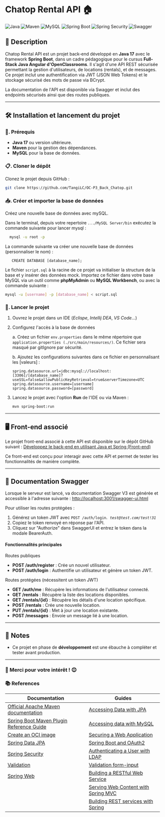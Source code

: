 
# Chatop Rental API 🏠

![Java](https://img.shields.io/badge/Java-17-%23ED8B00?style=&logo=openjdk&logoColor=orange)
![Maven](https://img.shields.io/badge/Maven-3.9.9-%23C71A36?style=&logo=apachemaven&logoColor=red)
![MySQL](https://img.shields.io/badge/MySQL-8.0-%234479A1?style=&logo=mysql&logoColor=blue)
![Spring Boot](https://img.shields.io/badge/Spring%20Boot-3.4.0-%236DB33F?style=&logo=springboot&logoColor=green)
![Spring Security](https://img.shields.io/badge/Spring%20Security-6.4.0-%236DB33F?style=&logo=spring&logoColor=green)
![Swagger](https://img.shields.io/badge/Swagger%20UI-V3-%2385EA2D?style=&logo=swagger&logoColor=green)

## 📝 Description

Chatop Rental API est un projet back-end développé en **Java 17** avec le framework **Spring Boot**, dans un cadre pédagogique pour le cursus **Full-Stack Java Angular d'OpenClassrooms**. Il s'agit d'une API REST sécurisée permettant la gestion d'utilisateurs, de locations (rentals), et de messages. Ce projet inclut une authentification via JWT (JSON Web Tokens) et le stockage sécurisé des mots de passe via BCrypt.

La documentation de l'API est disponible via Swagger et inclut des endpoints sécurisés ainsi que des routes publiques.

---

## 🛠️ Installation et lancement du projet

### 🔧. Prérequis
- **Java 17** ou version ultérieure.
- **Maven** pour la gestion des dépendances.
- **MySQL** pour la base de données.

### 📋. Cloner le dépôt
Clonez le projet depuis GitHub :
```bash
git clone https://github.com/TangiLC/OC-P3_Back_Chatop.git
```

### 📥. Créer et importer la base de données
Créez une nouvelle base de données avec mySQL.

Dans le terminal, depuis votre repertoire `.../MySQL Server/bin` exécutez la commande suivante pour lancer mysql :
 ```bash
   mysql -u root -p
```

La commande suivante va créer une nouvelle base de données (personnaliser le nom) :
```mysql
   CREATE DATABASE [database_name];
```

Le fichier `script.sql` à la racine de ce projet va initialiser la structure de la base et y insérer des données mock. Importez ce fichier dans votre base MySQL via un outil comme **phpMyAdmin** ou **MySQL Workbench**, ou avec la commande suivante :
```bash
mysql -u [username] -p [database_name] < script.sql
```


### 🚀. Lancer le projet
1. Ouvrez le projet dans un IDE (*Eclispe*, *Intellij DEA*, *VS Code*...)

2. Configurez l'accès à la base de données

    a. Créez un fichier `env.properties` dans le même répertoire que `application.properties (./src/main/resources/)`. Ce fichier sera masqué par gitIgnore par sécurité.

    b. Ajoutez les configurations suivantes dans ce fichier en personnalisant les [valeurs]  :
   ```
   spring.datasource.url=jdbc:mysql://localhost:[3306]/[database_name]?useSSL=false&allowPublicKeyRetrieval=true&serverTimezone=UTC
   spring.datasource.username=[username]
   spring.datasource.password=[password]
   ```

3. Lancez le projet avec l'option **Run** de l'IDE ou via Maven :
   ```bash
   mvn spring-boot:run
   ```

---

## 🖥️ Front-end associé

Le projet front-end associé à cette API est disponible sur le dépôt GitHub suivant :
[Développez le back-end en utilisant Java et Spring (Front-end)](https://github.com/OpenClassrooms-Student-Center/Developpez-le-back-end-en-utilisant-Java-et-Spring)

Ce front-end est conçu pour interagir avec cette API et permet de tester les fonctionnalités de manière complète.

---

## 📖 Documentation Swagger 

Lorsque le serveur est lancé, va documentation Swagger V3 est générée et accessible à l'adresse suivante :
[http://localhost:3001/swagger-ui.html](http://localhost:3001/swagger-ui.html)

Pour utiliser les routes protégées :
1. Générez un token JWT avec `POST /auth/login`. &nbsp;*`test@test.com/test!31`*
2. Copiez le token renvoyé en réponse par l'API.
3. Cliquez sur "Authorize" dans SwaggerUI et entrez le token dans la modale BearerAuth.

#### Fonctionnalités principales

Routes publiques
- **POST /auth/register** : Crée un nouvel utilisateur.
- **POST /auth/login** : Authentifie un utilisateur et génère un token JWT.

Routes protégées (nécessitent un token JWT)
- **GET /auth/me** : Récupère les informations de l'utilisateur connecté.
- **GET /rentals** : Récupère la liste des locations disponibles.
- **GET /rentals/{id}** : Récupère les détails d'une location spécifique.
- **POST /rentals** : Crée une nouvelle location.
- **PUT /rentals/{id}** : Met à jour une location existante.
- **POST /messages** : Envoie un message lié à une location.

---

## 📣 Notes

- Ce projet en phase de **développement** est une ébauche à compléter et tester avant production.

---

### 🏡 Merci pour votre intérêt ! 😊


### 📚 References

| Documentation | Guides |
|-----------------------|-----------------------|
| [Official Apache Maven documentation](https://maven.apache.org/guides/index.html) | [Accessing Data with JPA](https://spring.io/guides/gs/accessing-data-jpa/) |
| [Spring Boot Maven Plugin Reference Guide](https://docs.spring.io/spring-boot/3.4.0/maven-plugin) | [Accessing data with MySQL](https://spring.io/guides/gs/accessing-data-mysql/) |
| [Create an OCI image](https://docs.spring.io/spring-boot/3.4.0/maven-plugin/build-image.html) | [Securing a Web Application](https://spring.io/guides/gs/securing-web/) |
| [Spring Data JPA](https://docs.spring.io/spring-boot/3.4.0/reference/data/sql.html#data.sql.jpa-and-spring-data) | [Spring Boot and OAuth2](https://spring.io/guides/tutorials/spring-boot-oauth2/) |
| [Spring Security](https://docs.spring.io/spring-boot/3.4.0/reference/web/spring-security.html) | [Authenticating a User with LDAP](https://spring.io/guides/gs/authenticating-ldap/) |
| [Validation](https://docs.spring.io/spring-boot/3.4.0/reference/io/validation.html) | [Validation form-input](https://spring.io/guides/gs/validating-form-input/) |
| [Spring Web](https://docs.spring.io/spring-boot/3.4.0/reference/web/servlet.html) | [Building a RESTful Web Service](https://spring.io/guides/gs/rest-service/)|
| | [Serving Web Content with Spring MVC](https://spring.io/guides/gs/serving-web-content/) |
| | [Building REST services with Spring](https://spring.io/guides/tutorials/rest/) |



